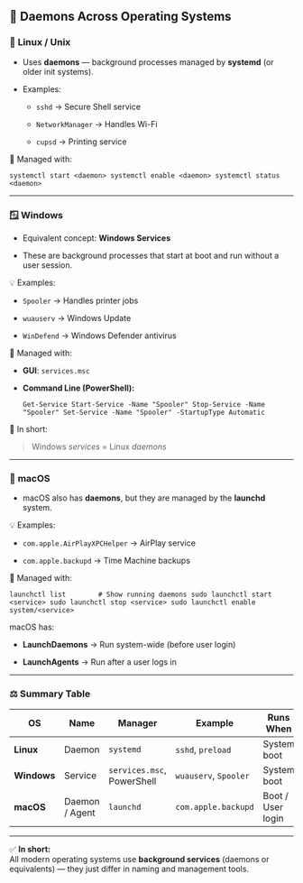 ## 🧩 **Daemons Across Operating Systems**

### 🐧 **Linux / Unix**

- Uses **daemons** — background processes managed by **systemd** (or older init systems).
    
- Examples:
    
    - `sshd` → Secure Shell service
        
    - `NetworkManager` → Handles Wi-Fi
        
    - `cupsd` → Printing service
        

🧰 Managed with:

`systemctl start <daemon> systemctl enable <daemon> systemctl status <daemon>`

---

### 🪟 **Windows**

- Equivalent concept: **Windows Services**
    
- These are background processes that start at boot and run without a user session.
    

💡 Examples:

- `Spooler` → Handles printer jobs
    
- `wuauserv` → Windows Update
    
- `WinDefend` → Windows Defender antivirus
    

🧰 Managed with:

- **GUI**: `services.msc`
    
- **Command Line (PowerShell):**
    
    `Get-Service Start-Service -Name "Spooler" Stop-Service -Name "Spooler" Set-Service -Name "Spooler" -StartupType Automatic`
    

🧠 In short:

> Windows _services_ = Linux _daemons_

---

### 🍎 **macOS**

- macOS also has **daemons**, but they are managed by the **launchd** system.
    

💡 Examples:

- `com.apple.AirPlayXPCHelper` → AirPlay service
    
- `com.apple.backupd` → Time Machine backups
    

🧰 Managed with:

`launchctl list        # Show running daemons sudo launchctl start <service> sudo launchctl stop <service> sudo launchctl enable system/<service>`

macOS has:

- **LaunchDaemons** → Run system-wide (before user login)
    
- **LaunchAgents** → Run after a user logs in
    

---

### ⚖️ **Summary Table**

|OS|Name|Manager|Example|Runs When|
|---|---|---|---|---|
|**Linux**|Daemon|`systemd`|`sshd`, `preload`|System boot|
|**Windows**|Service|`services.msc`, PowerShell|`wuauserv`, `Spooler`|System boot|
|**macOS**|Daemon / Agent|`launchd`|`com.apple.backupd`|Boot / User login|

---

✅ **In short:**  
All modern operating systems use **background services** (daemons or equivalents) — they just differ in naming and management tools.